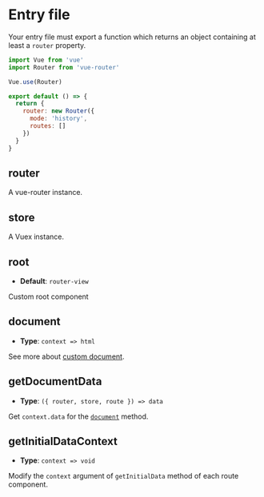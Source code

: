 # Entry file

Your entry file must export a function which returns an object containing at least a `router` property.

```js
import Vue from 'vue'
import Router from 'vue-router'

Vue.use(Router)

export default () => {
  return {
    router: new Router({
      mode: 'history',
      routes: []
    })
  }
}
```

## router

A vue-router instance.

## store

A Vuex instance.

## root

- __Default__: `router-view`

Custom root component

## document

- __Type__: `context => html`

See more about [custom document](./guide/custom-document.md).

## getDocumentData

- __Type__: `({ router, store, route }) => data`

Get `context.data` for the [`document`](#document) method.

## getInitialDataContext

- __Type__: `context => void`

Modify the `context` argument of `getInitialData` method of each route component.